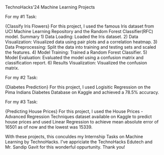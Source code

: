 TechnoHacks'24 Machine Learning Projects

For my #1 Task:

{Classify Iris Flowers}
For this project, I used the famous Iris dataset from UCI Machine Learning Repository and the Random Forest Classifier(RFC) model.
  Summary
    1) Data Loading: Loaded the Iris dataset.
    2) Data Visualization: Visualized data using pair plots and a correlation heatmap.
    3) Data Preprocessing: Split the data into training and testing sets and scaled the features.
    4) Model Training: Trained a Random Forest Classifier.
    5) Model Evaluation: Evaluated the model using a confusion matrix and classification report.
    6) Results Visualization: Visualized the confusion matrix.


For my #2 Task:

{Diabetes Prediction}
For this project, I used Logisitic Regression on the Pima Indians Diabetes Database on Kaggle and achieved a 78.5% accuracy.

For my #3 Task:

{Predicting House Prices}
For this project, I used the House Prices - Advanced Regression Techniques dataset available on Kaggle to predict house prices and used Linear Regression to achieve mean absolute error of 16501 as of now and the lowest was 15339.

With these projects, this conculdes my Internship Tasks on Machine Learning by TechnoHacks. I've appriciate the TechnoHacks Edutech and Mr. Sandip Gavit for this wonderful oppurtunity. Thank you!
